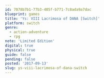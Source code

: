 ```yaml
---
id: 7078b7b1-77b3-405f-b771-7c8ada9a7dac
blueprint: games
title: 'Ys: VIII Lacrimosa of DANA [Switch]'
platform: switch
genre:
  - action-adventure
  - rpg
note: 'Limited Edition'
digital: true
physical: true
guide: false
pending: false
posted: '2017-09-13'
slug: ys-viii-lacrimosa-of-dana-switch
---
```

